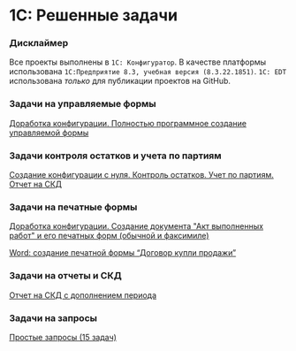 # 1С: Решенные задачи
### Дисклаймер
Все проекты выполнены в `1С: Конфигуратор`. В качестве платформы использована `1С:Предприятие 8.3, учебная версия (8.3.22.1851)`. 
`1С: EDT` использована *только* для публикации проектов на GitHub.
### Задачи на управляемые формы
[Доработка конфигурации. Полностью программное создание управляемой формы](https://github.com/anton-petrunov/1C/tree/problem_14)

### Задачи контроля остатков и учета по партиям
[Создание конфигурации с нуля. Контроль остатков. Учет по партиям. Отчет на СКД](https://github.com/anton-petrunov/1C/tree/problem_27_5)
### Задачи на печатные формы

[Доработка конфигурации. Создание документа "Акт выполненных работ" и его печатных форм (обычной и факсимиле)](https://github.com/anton-petrunov/1C/tree/problem_28)

[Word: создание печатной формы “Договор купли продажи”](https://github.com/anton-petrunov/1C/tree/problem_29)

### Задачи на отчеты и СКД
[Отчет на СКД с дополнением периода](https://github.com/anton-petrunov/1C/tree/problem_34)

### Задачи на запросы
[Простые запросы (15 задач)](https://github.com/anton-petrunov/1C/tree/problem_20)
